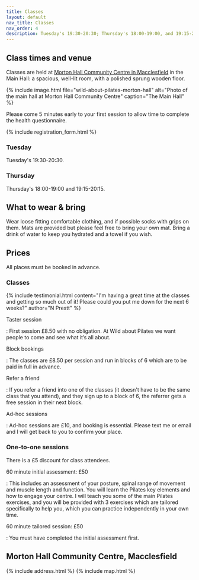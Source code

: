 ```yaml
---
title: Classes
layout: default
nav_title: Classes
nav_order: 4
description: Tuesday's 19:30-20:30; Thursday's 18:00-19:00, and 19:15-2015. Morton Hall Community Centre in Macclesfield.
---
```


## Class times and venue

Classes are held at [Morton Hall Community Centre in Macclesfield](#morton-hall-community-centre-macclesfield) in the Main Hall: a spacious, well-lit room, with a polished sprung wooden floor.

{% include image.html
    file="wild-about-pilates-morton-hall"
    alt="Photo of the main hall at Morton Hall Community Centre"
    caption="The Main Hall"
%}

Please come 5 minutes early to your first session to allow time to complete the health questionnaire.

{% include registration_form.html %}

### Tuesday

Tuesday's <time>19:30</time>-<time>20:30</time>.

### Thursday

Thursday's <time>18:00</time>-<time>19:00</time> and <time>19:15</time>-<time>20:15</time>.

## What to wear & bring

Wear loose fitting comfortable clothing, and if possible socks with grips on them. Mats are provided but please feel free to bring your own mat. Bring a drink of water to keep you hydrated and a towel if you wish.

## Prices

All places must be booked in advance.

### Classes

{% include testimonial.html
    content="I'm having a great time at the classes and getting so much out of it!  Please could you put me down for the next 6 weeks?"
    author="N Prestt" %}

Taster session

: First session £8.50 with no obligation. At Wild about Pilates we want people to come and see what it’s all about.

Block bookings

: The classes are £8.50 per session and run in blocks of 6 which are to be paid in full in advance.

Refer a friend

: If you refer a friend into one of the classes (it doesn't have to be the same class that you attend), and they sign up to a block of 6, the referrer gets a free session in their next block.

Ad-hoc sessions

: Ad-hoc sessions are £10, and booking is essential. Please text me or email and I will get back to you to confirm your place.

### One-to-one sessions

There is a £5 discount for class attendees.

60 minute initial assessment: £50

: This includes an assessment of your posture, spinal range of movement and muscle length and function. You will learn the Pilates key elements and how to engage your centre. I will teach you some of the main Pilates exercises, and you will be provided with 3 exercises which are tailored specifically to help you, which you can practice independently in your own time.

60 minute tailored session: £50

: You must have completed the initial assessment first.

## Morton Hall Community Centre, Macclesfield

{% include address.html %}
{% include map.html %}
